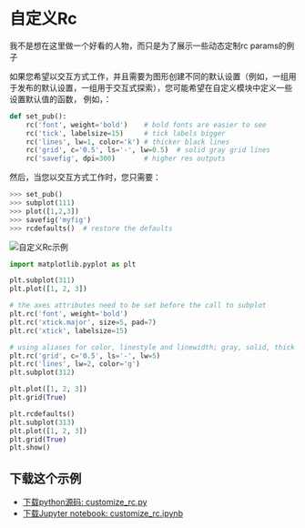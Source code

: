 # 自定义Rc

我不是想在这里做一个好看的人物，而只是为了展示一些动态定制rc params的例子

如果您希望以交互方式工作，并且需要为图形创建不同的默认设置（例如，一组用于发布的默认设置，一组用于交互式探索），您可能希望在自定义模块中定义一些设置默认值的函数， 例如，：

```python
def set_pub():
    rc('font', weight='bold')    # bold fonts are easier to see
    rc('tick', labelsize=15)     # tick labels bigger
    rc('lines', lw=1, color='k') # thicker black lines
    rc('grid', c='0.5', ls='-', lw=0.5)  # solid gray grid lines
    rc('savefig', dpi=300)       # higher res outputs
```

然后，当您以交互方式工作时，您只需要：

```python
>>> set_pub()
>>> subplot(111)
>>> plot([1,2,3])
>>> savefig('myfig')
>>> rcdefaults()  # restore the defaults
```

![自定义Rc示例](https://matplotlib.org/_images/sphx_glr_customize_rc_001.png)

```python
import matplotlib.pyplot as plt

plt.subplot(311)
plt.plot([1, 2, 3])

# the axes attributes need to be set before the call to subplot
plt.rc('font', weight='bold')
plt.rc('xtick.major', size=5, pad=7)
plt.rc('xtick', labelsize=15)

# using aliases for color, linestyle and linewidth; gray, solid, thick
plt.rc('grid', c='0.5', ls='-', lw=5)
plt.rc('lines', lw=2, color='g')
plt.subplot(312)

plt.plot([1, 2, 3])
plt.grid(True)

plt.rcdefaults()
plt.subplot(313)
plt.plot([1, 2, 3])
plt.grid(True)
plt.show()
```

## 下载这个示例
            
- [下载python源码: customize_rc.py](https://matplotlib.org/_downloads/customize_rc.py)
- [下载Jupyter notebook: customize_rc.ipynb](https://matplotlib.org/_downloads/customize_rc.ipynb)